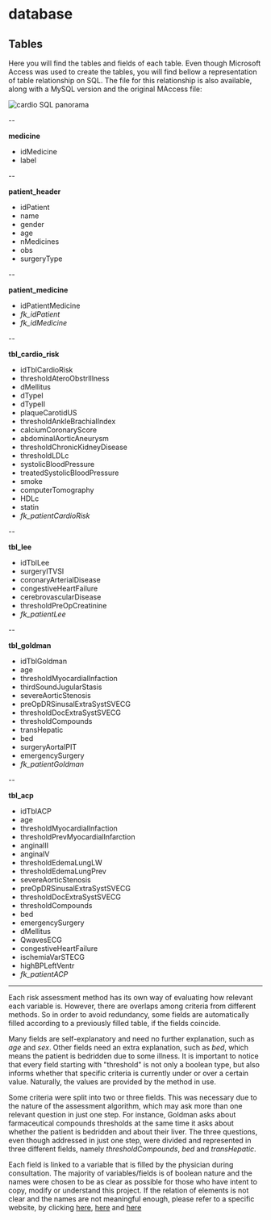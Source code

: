 ﻿# database

## Tables

Here you will find the tables and fields of each table. Even though Microsoft Access was used to create the tables, you will find bellow a representation of table relationship on SQL. The file for this relationship is also available, along with a MySQL version and the original MAccess file:

![cardio SQL panorama](https://raw.githubusercontent.com/dallasferraz/cardio/master/database/sql.jpg)

--

**medicine**
* idMedicine
* label

--

**patient_header**
* idPatient
* name
* gender
* age
* nMedicines
* obs
* surgeryType

--

**patient_medicine**
* idPatientMedicine
* *fk_idPatient*
* *fk_idMedicine*

--

**tbl_cardio_risk**
* idTblCardioRisk
* thresholdAteroObstrIllness
* dMellitus
* dTypeI
* dTypeII
* plaqueCarotidUS
* thresholdAnkleBrachialIndex
* calciumCoronaryScore
* abdominalAorticAneurysm
* thresholdChronicKidneyDisease
* thresholdLDLc
* systolicBloodPressure
* treatedSystolicBloodPressure
* smoke
* computerTomography
* HDLc
* statin
* *fk_patientCardioRisk*

--

**tbl_lee**
* idTblLee
* surgeryITVSI
* coronaryArterialDisease
* congestiveHeartFailure
* cerebrovascularDisease
* thresholdPreOpCreatinine
* *fk_patientLee*

--

**tbl_goldman**
* idTblGoldman
* age
* thresholdMyocardialInfaction
* thirdSoundJugularStasis
* severeAorticStenosis
* preOpDRSinusalExtraSystSVECG
* thresholdDocExtraSystSVECG
* thresholdCompounds
* transHepatic
* bed
* surgeryAortaIPIT
* emergencySurgery
* *fk_patientGoldman*

--

**tbl_acp**
* idTblACP
* age
* thresholdMyocardialInfaction
* thresholdPrevMyocardialInfarction
* anginaIII
* anginaIV
* thresholdEdemaLungLW
* thresholdEdemaLungPrev
* severeAorticStenosis
* preOpDRSinusalExtraSystSVECG
* thresholdDocExtraSystSVECG
* thresholdCompounds
* bed
* emergencySurgery
* dMellitus
* QwavesECG
* congestiveHeartFailure
* ischemiaVarSTECG
* highBPLeftVentr
* *fk_patientACP*

---

Each risk assessment method has its own way of evaluating how relevant each variable is. However, there are overlaps among criteria from different methods. So in order to avoid redundancy, some fields are automatically filled according to a previously filled table, if the fields coincide.

Many fields are self-explanatory and need no further explanation, such as *age* and *sex*. Other fields need an extra explanation, such as *bed*, which means the patient is bedridden due to some illness. It is important to notice that every field starting with "threshold" is not only a boolean type, but also informs whether that specific criteria is currently under or over a certain value. Naturally, the values are provided by the method in use.

Some criteria were split into two or three fields. This was necessary due to the nature of the assessment algorithm, which may ask more than one relevant question in just one step. For instance, Goldman asks about farmaceutical compounds thresholds at the same time it asks about whether the  patient is bedridden and about their liver. The three questions, even though addressed in just one step, were divided and represented in three different fields, namely *thresholdCompounds*, *bed* and *transHepatic*.

Each field is linked to a variable that is filled by the physician during consultation. The majority of variables/fields is of boolean nature and the names were chosen to be as clear as possible for those who have intent to copy, modify or understand this project. If the relation of elements is not clear and the names are not meaningful enough, please refer to a specific website, by clicking [here](https://qxmd.com/calculate/calculator_195/revised-cardiac-risk-index-lee-criteria), [here](https://www.acponline.org/) and [here](https://reference.medscape.com/calculator/cardiac-risk-noncardiac-surgery-goldman)
